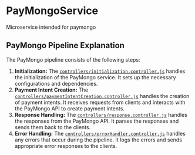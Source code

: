 # PayMongoService
Microservice intended for paymongo

## PayMongo Pipeline Explanation

The PayMongo pipeline consists of the following steps:

1.  **Initialization:** The [`controllers/initialization.controller.js`](controllers/initialization.controller.js:0) handles the initialization of the PayMongo service. It sets up the necessary configurations and dependencies.
2.  **Payment Intent Creation:** The [`controllers/paymentIntentCreation.controller.js`](controllers/paymentIntentCreation.controller.js:0) handles the creation of payment intents. It receives requests from clients and interacts with the PayMongo API to create payment intents.
3.  **Response Handling:** The [`controllers/response.controller.js`](controllers/response.controller.js:0) handles the responses from the PayMongo API. It parses the responses and sends them back to the clients.
4.  **Error Handling:** The [`controllers/errorHandler.controller.js`](controllers/errorHandler.controller.js:0) handles any errors that occur during the pipeline. It logs the errors and sends appropriate error responses to the clients.
